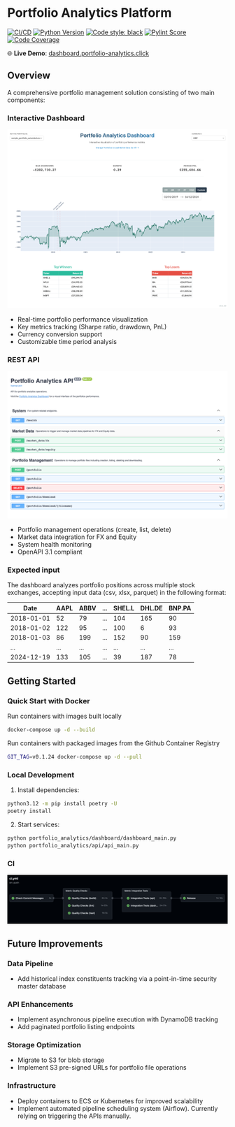 # Portfolio Analytics Platform

[![CI/CD](https://github.com/gbourniq/portfolio-analytics/actions/workflows/ci.yml/badge.svg)](https://github.com/gbourniq/portfolio-analytics/actions/workflows/ci.yml)
[![Python Version](https://img.shields.io/badge/python-3.12-blue.svg)](https://www.python.org/downloads/)
[![Code style: black](https://img.shields.io/badge/code%20style-black-000000.svg)](https://github.com/psf/black)
[![Pylint Score](https://img.shields.io/endpoint?url=https://gist.githubusercontent.com/gbourniq/b149841cbef1088a8bf7671efee16734/raw/pylint.txt)](https://github.com/gbourniq/portfolio-analytics/actions)
[![Code Coverage](https://codecov.io/gh/gbourniq/portfolio-analytics/graph/badge.svg?token=O5LIL4YV9L)](https://codecov.io/gh/gbourniq/portfolio-analytics)

🌐 **Live Demo**: [dashboard.portfolio-analytics.click](https://dashboard.portfolio-analytics.click)

## Overview

A comprehensive portfolio management solution consisting of two main components:

### Interactive Dashboard

![Dashboard Interface](.github/images/dashboard.png)

- Real-time portfolio performance visualization
- Key metrics tracking (Sharpe ratio, drawdown, PnL)
- Currency conversion support
- Customizable time period analysis

### REST API

![API Documentation](.github/images/api.png)

- Portfolio management operations (create, list, delete)
- Market data integration for FX and Equity
- System health monitoring
- OpenAPI 3.1 compliant

### Expected input

The dashboard analyzes portfolio positions across multiple stock exchanges, accepting input data (csv, xlsx, parquet) in the following format:

| Date       | AAPL | ABBV | ... | SHEL.L | DHL.DE | BNP.PA |
| ---------- | ---- | ---- | --- | ------ | ------ | ------ |
| 2018-01-01 | 52   | 79   | ... | 104    | 165    | 90     |
| 2018-01-02 | 122  | 95   | ... | 100    | 6      | 93     |
| 2018-01-03 | 86   | 199  | ... | 152    | 90     | 159    |
| ...        | ...  | ...  | ... | ...    | ...    | ...    |
| 2024-12-19 | 133  | 105  | ... | 39     | 187    | 78     |

## Getting Started

### Quick Start with Docker

Run containers with images built locally
```bash
docker-compose up -d --build
```

Run containers with packaged images from the Github Container Registry
```bash
GIT_TAG=v0.1.24 docker-compose up -d --pull
```

### Local Development

1. Install dependencies:

```bash
python3.12 -m pip install poetry -U
poetry install
```

2. Start services:

```bash
python portfolio_analytics/dashboard/dashboard_main.py
python portfolio_analytics/api/api_main.py
```

### CI

![CI](.github/images/ci.png)

## Future Improvements

### Data Pipeline

- Add historical index constituents tracking via a point-in-time security master database

### API Enhancements

- Implement asynchronous pipeline execution with DynamoDB tracking
- Add paginated portfolio listing endpoints

### Storage Optimization

- Migrate to S3 for blob storage
- Implement S3 pre-signed URLs for portfolio file operations

### Infrastructure

- Deploy containers to ECS or Kubernetes for improved scalability
- Implement automated pipeline scheduling system (Airflow). Currently relying on triggering the APIs manually.
